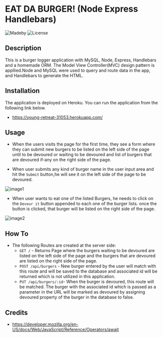 # EAT DA BURGER!  (Node Express Handlebars)
![Madeby](https://img.shields.io/badge/MadeBy-haymanot-brightgreen.svg)
![License](https://img.shields.io/badge/License-none-blue.svg)

## Description
This is a burger logger application with MySQL, Node, Express, Handlebars and a homemade ORM. The Model View Controller(MVC) design pattern is appllied.Node and MySQL were used to query and route data in the app, and Handlebars to generate the HTML.
## Installation
The application is deployed on Heroku. You can run the application from the following link below.
* https://young-retreat-31053.herokuapp.com/
    
## Usage
* When the users visits the page for the first  time, they see a form where they can submit new burgers to be listed on the left side of the page until to be devoured or waiting to be devoured and list of burgers that are devoured if-any on the right side of the page.

* When user submits any kind of burger name in the user input area and hit the `Submit` button,he will see it on the left side of the page to be devoured.

![image1](https://drive.google.com/uc?export=view&id=1Qfil8gxjNpYxeU2E-ZCKsn1PbAzpdFJe)

* When user wants to eat one of the listed Burgers, he needs to click on the `Devour it` button appended to each one of the burger lists. once the button is clicked, that burger will be listed on the right side of the page.

![image2](https://drive.google.com/uc?export=view&id=1Q6xjv8ak_wvkw4yB4PJa8NaMHfXLZEvE)
## How To
* The following Routes are created at the server side:
  * `GET /` - Returns Page where the burgers waiting to be devoured are listed on the left side of the page and the burgers that are devoured are listed on the right side of the page.
  * `POST /api/burgers` - New burger entered by the user will match with this route and will be saved to the database and associated id will be returned which is not utilized in this application.
   * `PUT /api/burgers/:id`- When the burger is devoured, this route will be matched. The burger with the associated id which is passed as a parameter in the URL will be marked as devoured by
   assigning devoured property of the burger in the database to false.
## Credits
* https://developer.mozilla.org/en-US/docs/Web/JavaScript/Reference/Operators/await

